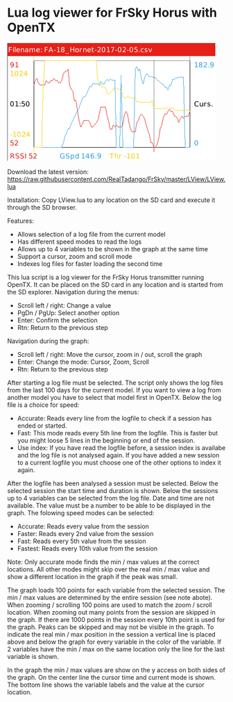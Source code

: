 # Lua log viewer for FrSky Horus with OpenTX

![Screenshot](screenshot.png)

Download the latest version: https://raw.githubusercontent.com/RealTadango/FrSky/master/LView/LView.lua

Installation:
Copy LView.lua to any location on the SD card and execute it through the SD browser.

Features:
 - Allows selection of a log file from the current model
 - Has different speed modes to read the logs
 - Allows up to 4 variables to be shown in the graph at the same time
 - Support a cursor, zoom and scroll mode
 - Indexes log files for faster loading the second time

This lua script is a log viewer for the FrSky Horus transmitter running OpenTX. It can be placed on the SD card in any location and is started from the SD explorer. Navigation during the menus:
 - Scroll left / right: Change a value
 - PgDn / PgUp: Select another option
 - Enter: Confirm the selection
 - Rtn: Return to the previous step

Navigation during the graph:
 - Scroll left / right: Move the cursor, zoom in / out, scroll the graph
 - Enter: Change the mode: Cursor, Zoom, Scroll
 - Rtn: Return to the previous step

After starting a log file must be selected. The script only shows the log files from the last 100 days for the current model. If you want to view a log from another model you have to select that model first in OpenTX. Below the log file is a choice for speed:
 - Accurate: Reads every line from the logfile to check if a session has ended or started.
 - Fast: This mode reads every 5th line from the logfile. This is faster but you might loose 5 lines in the beginning or end of the session.
 - Use index: If you have read the logfile before, a session index is availabe and the log file is not analysed again. If you have added a new session to a current logfile you must choose one of the other options to index it again.
 
After the logfile has been analysed a session must be selected. Below the selected session the start time and duration is shown. Below the sessions up to 4 variables can be selected from the log file. Date and time are not available. The value must be a number to be able to be displayed in the graph. The folowing speed modes can be selected:
 - Accurate: Reads every value from the session
 - Faster: Reads every 2nd value from the session
 - Fast: Reads every 5th value from the session
 - Fastest: Reads every 10th value from the session
 
Note: Only accurate mode finds the min / max values at the correct locations. All other modes might skip over the real min / max value and show a different location in the graph if the peak was small.

The graph loads 100 points for each variable from the selected session. The min / max values are determined by the entire session (see note abote). When zooming / scrolling 100 poins are used to match the zoom / scroll location. When zooming out many points from the session are skipped in the graph. If there are 1000 points in the session every 10th point is used for the graph. Peaks can be skipped and may not be visible in the graph. To indicate the real min / max position in the session a vertical line is placed above and below the graph for every variable in the color of the variable. If 2 variables have the min / max on the same location only the line for the last variable is shown.

In the graph the min / max values are show on the y access on both sides of the graph. On the center line the cursor time and current mode is shown. The bottom line shows the variable labels and the value at the cursor location.
